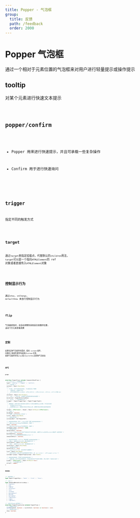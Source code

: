 ```yaml
---
title: Popper - 气泡框
group:
  title: 反馈
  path: /feedback
  order: 2000
---
```


# Popper 气泡框

通过一个相对于元素位置的气泡框来对用户进行轻量提示或操作提示

## tooltip

对某个元素进行快速文本提示

<code src="./demo.tsx" />

## popper/confirm

- Popper 用来进行快速提示，并且可承载一些复杂操作

- Confirm 用于进行快速询问

<code src="./type.tsx" />

## trigger

指定不同的触发方式

<code src="./demo2.tsx" />

## target

通过`target`来指定挂载点，代替默认的`children`用法, `target`可以是一个指向`HTMLElement`的 ref 对象或者直接传入`HTMLElement`对象

<code src="./demo3.tsx" />

## 控制显示行为

通过`show`, `onChange`, `defaultShow` 来自行控制显示行为

<code src="./show.tsx" />

## flip

气泡被遮挡时，会自动调整到其他适合放置的位置, 滚动下方元素查看效果

<code src="./demo4.tsx" />

## 定制

如果有定制气泡组件的需求，使用 `customer`组件, 内置的三种组件类型均是通过`customer`实现, 接收气泡组件所有`props`和`show`/`setShow`来控制气泡状态

<code src="./coustom.tsx" />

## API

**`props`**

```ts
interface PopperProps extends ComponentBaseProps {
  /** tooltip | 气泡框类型 */
  type?: 'tooltip' | 'popper' | 'confirm';
  /** 气泡内容 */
  content?: React.ReactNode;
  /**
   * 子元素, 作为气泡的定位目标, 子元素包含以下限制
   * - 只能包含一个直接子节点
   * - 该节点能够支持className、onMouseEnter、onMouseLeave、onFocus、onClick等props
   * */
  children?: React.ReactElement;
  /** 'top' | 气泡方向, 会根据气泡的遮挡情况自动调整 */
  direction?: PopperDirectionKeys;
  /** 'hover' | 气泡的触发方式 */
  trigger?: PopperTriggerType | PopperTriggerType[];
  /**
   * 直接指定 [目标元素/指向目标元素的ref/表示位置的Bound对象] 作为定位目标
   * - 优先级大于children
   * - 如果使用bound，需要自行保证它的memo性，频繁的地址变更会造成性能损耗
   * */
  target?: HTMLElement | Bound | React.RefObject<HTMLElement>;
  /** 禁用 */
  disabled?: boolean;
  /** 标题，type为popper时生效 */
  title?: React.ReactNode;
  /** 获取实例对象 */
  instanceRef?: Ref<PopperRef>;

  /* ############ 显示 / mount状态 控制 ############ */
  /** 通过show/onChange手动控制显示、隐藏 */
  show?: boolean;
  /** 通过show/onChange手动控制显示、隐藏 */
  onChange?(show: boolean): void;
  /** 默认是否显示 */
  defaultShow?: boolean;
  /** true | 默认content会在气泡显示时才进行渲染，设置为false后会将content随组件一起预渲染 */
  mountOnEnter?: boolean;
  /** true | 在气泡隐藏会是否销毁content */
  unmountOnExit?: boolean;

  /* ############ confirm 特有配置 ############ */
  /** 确认 | 类型为confirm时，确认按钮的文字 */
  confirmText?: React.ReactNode;
  /** 取消 | 类型为confirm时，取消按钮的文字 */
  cancelText?: React.ReactNode;
  /** 点击确认的回调 */
  onConfirm?(): void;
  /** type为confirm时, 此选项用于设置图标 */
  icon?: React.ReactNode;
  /** 定制气泡样式 通过根节点选择器来命中箭头，如 .my-custom + .m78-popper_arrow */
  customer?(props: PopperPropsCustom): JSX.Element;

  /* ############ 不常用 ############ */
  /** 包裹元素，作为气泡边界的标识，并会在滚动时对气泡进行更新, 默认为第一个滚动父元素 */
  wrapEl?: HTMLElement | React.RefObject<any>;
  /** 12 | 气泡的偏移位置 */
  offset?: number;
}
```

**`相关接口`**

```ts
/** 触发类型 */
type PopperTriggerKeys = 'hover' | 'click' | 'focus';

/** 方向 */
type GetBoundMetasDirectionKeys =
  | 'topStart'
  | 'top'
  | 'topEnd'
  | 'leftStart'
  | 'left'
  | 'leftEnd'
  | 'bottomStart'
  | 'bottom'
  | 'bottomEnd'
  | 'rightStart'
  | 'right'
  | 'rightEnd';

/** 自定义Popper组件接口 */
interface PopperPropsCustom extends PopperProps {
  /** 设置显示状态 */
  setShow(patch: boolean | ((prevState: boolean) => boolean)): void;
  /** 当前显示状态 */
  show: boolean;
}
```

